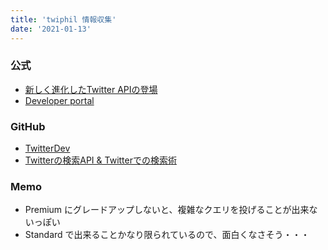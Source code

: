 ```yaml
---
title: 'twiphil 情報収集'
date: '2021-01-13'
---
```


### 公式
- <a href="https://blog.twitter.com/developer/ja_jp/topics/tools/2020/NewTwitterAPI.html">新しく進化したTwitter APIの登場</a>
- <a href="https://developer.twitter.com/en/docs/developer-portal/overview">Developer portal</a>
### GitHub
- <a href="https://github.com/twitterdev">TwitterDev</a>
- <a href="https://gist.github.com/cucmberium/e687e88565b6a9ca7039">Twitterの検索API & Twitterでの検索術</a>
### Memo
- Premium にグレードアップしないと、複雑なクエリを投げることが出来ないっぽい
- Standard で出来ることかなり限られているので、面白くなさそう・・・